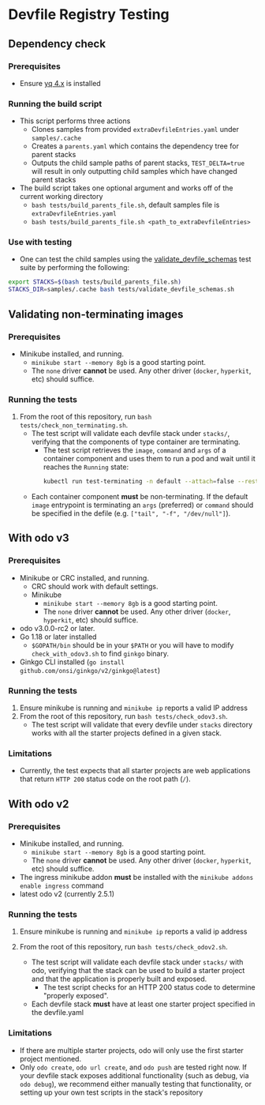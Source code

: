 # Devfile Registry Testing

## Dependency check

### Prerequisites

- Ensure [yq 4.x](https://github.com/mikefarah/yq/#install) is installed

### Running the build script

- This script performs three actions
  - Clones samples from provided `extraDevfileEntries.yaml` under `samples/.cache`
  - Creates a `parents.yaml` which contains the dependency tree for parent stacks
  - Outputs the child sample paths of parent stacks, `TEST_DELTA=true` will result in only outputting child samples which have changed parent stacks
- The build script takes one optional argument and works off of the current working directory
  - `bash tests/build_parents_file.sh`, default samples file is `extraDevfileEntries.yaml`
  - `bash tests/build_parents_file.sh <path_to_extraDevfileEntries>`

### Use with testing

- One can test the child samples using the [validate_devfile_schemas](./validate_devfile_schemas/) test suite by performing the following:
```sh
export STACKS=$(bash tests/build_parents_file.sh)
STACKS_DIR=samples/.cache bash tests/validate_devfile_schemas.sh
```

## Validating non-terminating images

### Prerequisites

- Minikube installed, and running.
  - `minikube start --memory 8gb` is a good starting point.
  - The `none` driver **cannot** be used. Any other driver (`docker`, `hyperkit`, etc) should suffice.

### Running the tests

1) From the root of this repository, run `bash tests/check_non_terminating.sh`.
    - The test script will validate each devfile stack under `stacks/`, verifying that the components of type container are terminating. 
       - The test script retrieves the `image`, `command` and `args` of a container component and uses them to run a pod and wait until it reaches the `Running` state:
          ```bash
          kubectl run test-terminating -n default --attach=false --restart=Never --image="<image>" --command=true -- "<command>" "<args>"
          ```
    - Each container component **must** be non-terminating. If the default `image` entrypoint is terminating an `args` (preferred) or `command` should be specified in the defile (e.g. `["tail", "-f", "/dev/null"]`).


## With odo v3

### Prerequisites

- Minikube or CRC installed, and running.
  - CRC should work with default settings.
  - Minikube
    - `minikube start --memory 8gb` is a good starting point.
    - The `none` driver **cannot** be used. Any other driver (`docker`, `hyperkit`, etc) should suffice.
- odo v3.0.0-rc2 or later.
- Go 1.18 or later installed
  - `$GOPATH/bin` should be in your `$PATH` or you will have to modify `check_with_odov3.sh` to find `ginkgo` binary.
- Ginkgo CLI installed (`go install github.com/onsi/ginkgo/v2/ginkgo@latest`)


### Running the tests

1) Ensure minikube is running and `minikube ip` reports a valid IP address
2) From the root of this repository, run `bash tests/check_odov3.sh`.
    - The test script will validate that every devfile under `stacks` directory works with all the starter projects defined in a given stack.

### Limitations

- Currently, the test expects that all starter projects are web applications that return `HTTP 200` status code on the root path (`/`).

## With odo v2

### Prerequisites

- Minikube installed, and running.
  - `minikube start --memory 8gb` is a good starting point.
  - The `none` driver **cannot** be used. Any other driver (`docker`, `hyperkit`, etc) should suffice.
- The ingress minikube addon **must** be installed with the `minikube addons enable ingress` command
- latest odo v2 (currently 2.5.1)

### Running the tests

1) Ensure minikube is running and `minikube ip` reports a valid ip address

2) From the root of this repository, run `bash tests/check_odov2.sh`.
  
    - The test script will validate each devfile stack under `stacks/` with odo, verifying that the stack can be used to build a starter project and that the application is properly built and exposed.
       - The test script checks for an HTTP 200 status code to determine "properly exposed".
    - Each devfile stack **must** have at least one starter project specified in the devfile.yaml

### Limitations

- If there are multiple starter projects, odo will only use the first starter project mentioned.
- Only `odo create`,  `odo url create`, and `odo push` are tested right now. If your devfile stack exposes additional functionality (such as debug, via `odo debug`), we recommend either manually testing that functionality, or setting up your own test scripts in the stack's repository